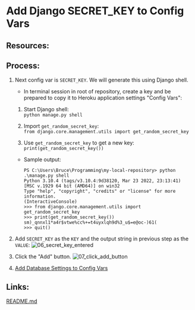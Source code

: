 # Add Django SECRET_KEY to Config Vars

## Resources:

## Process:

1. Next config var is `SECRET_KEY`. We will generate this using Django shell.
    * In terminal session in root of repository, create a key and be prepared to copy it to Heroku application settings "Config Vars":
    
    1. Start Django shell:  
    `python manage.py shell`
    
    1. Import `get_random_secret_key`:  
    `from django.core.management.utils import get_random_secret_key`
    
    1. Use `get_random_secret_key` to get a new key:  
    `print(get_random_secret_key())`
    * Sample output:
        ```
        PS C:\Users\Bruce\Programming\my-local-repository> python .\manage.py shell
        Python 3.10.4 (tags/v3.10.4:9d38120, Mar 23 2022, 23:13:41) [MSC v.1929 64 bit (AMD64)] on win32
        Type "help", "copyright", "credits" or "license" for more information.
        (InteractiveConsole)
        >>> from django.core.management.utils import get_random_secret_key
        >>> print(get_random_secret_key())
        sm)_qnnxl1*a4r$vtwe%cc%+=t4uyxlqh9d%3_u$=e@oc-)61(
        >>> quit()
        ```

1. Add `SECRET_KEY` as the `KEY` and the output string in previous step as the `VALUE`:
![06_secret_key_entered](https://user-images.githubusercontent.com/47562501/174795061-4b17b4a7-b783-4172-9fed-d8d2db22ad31.png)

1. Click the "Add" button.
![07_click_add_button](https://user-images.githubusercontent.com/47562501/174795089-40708467-30fe-4d36-bf96-f09e5dcb3713.png)

1. [Add Database Settings to Config Vars](add_database_settings_to_config_vars.md)

## Links:
[README.md](../README.md)